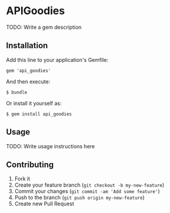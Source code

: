 # APIGoodies

TODO: Write a gem description

## Installation

Add this line to your application's Gemfile:

    gem 'api_goodies'

And then execute:

    $ bundle

Or install it yourself as:

    $ gem install api_goodies

## Usage

TODO: Write usage instructions here

## Contributing

1. Fork it
2. Create your feature branch (`git checkout -b my-new-feature`)
3. Commit your changes (`git commit -am 'Add some feature'`)
4. Push to the branch (`git push origin my-new-feature`)
5. Create new Pull Request
